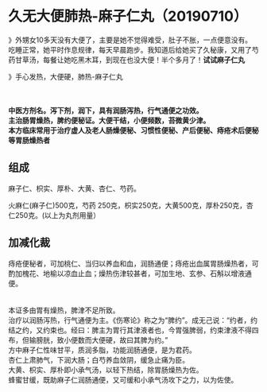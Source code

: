 # 久无大便肺热-麻子仁丸（20190710）

》外甥女10多天没有大便了，主要是她不觉得难受，肚子不胀，一点便意没有。吃睡正常，她平时作息规律，每天早晨跑步。我知道后给她买了久秘康，又用了芍药甘草汤，每餐让她吃黑木耳，到现在也没大便！半个多月了！**试试麻子仁丸**

》手心发热，大便硬，肺热-麻子仁丸<br /> 

**<br />中医方剂名。泻下剂，润下，具有润肠泻热，行气通便之功效。<br />主治肠胃燥热，脾约便秘证。大便干结，小便频数，苔微黄少津。<br />本方临床常用于治疗虚人及老人肠燥便秘、习惯性便秘、产后便秘、痔疮术后便秘等胃肠燥热者**<br />
<a name="Zb8TM"></a>
## 组成
麻子仁、枳实、厚朴、大黄、杏仁、芍药。

火麻仁(麻子仁)500克，芍药 250克，枳实250克，大黄500克，厚朴250克，杏仁250克。(以上为丸剂用量）

<a name="865l3"></a>
## 加减化裁
痔疮便秘者，可加桃仁、当归以养血和血，润肠通便；痔疮出血属胃肠燥热者，可酌加槐花、地榆以凉血止血；燥热伤津较甚者，可加生地、玄参、石斛以增液通便。<br />**<br />**<br />本证多由胃有燥热，脾津不足所致。<br />治疗以润肠泻热，行气通便为主。《伤寒论》称之为“脾约”。成无己说：“约者，约结之约，又约束也。经曰：脾主为胃行其津液者也，今胃强脾弱，约束津液不得四布，但输膀胱，致小便数而大便硬，故曰其脾为约。”<br />方中麻子仁性味甘平，质润多脂，功能润肠通便，是为君药。<br />杏仁上肃肺气，下润大肠；白芍养血敛阴，缓急止痛为臣。<br />大黄、枳实、厚朴即小承气汤，以轻下热结，除胃肠燥热为佐。<br />蜂蜜甘缓，既助麻子仁润肠通便，又可缓和小承气汤攻下之力，以为佐使。
